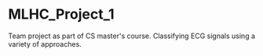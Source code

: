 # MLHC_Project_1
Team project as part of CS master's course. Classifying ECG signals using a variety of approaches.
